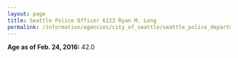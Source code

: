 ```yaml
---
layout: page
title: Seattle Police Officer 6123 Ryan M. Long
permalink: /information/agencies/city_of_seattle/seattle_police_department/copbook/6123/
---
```


**Age as of Feb. 24, 2016:** 42.0
